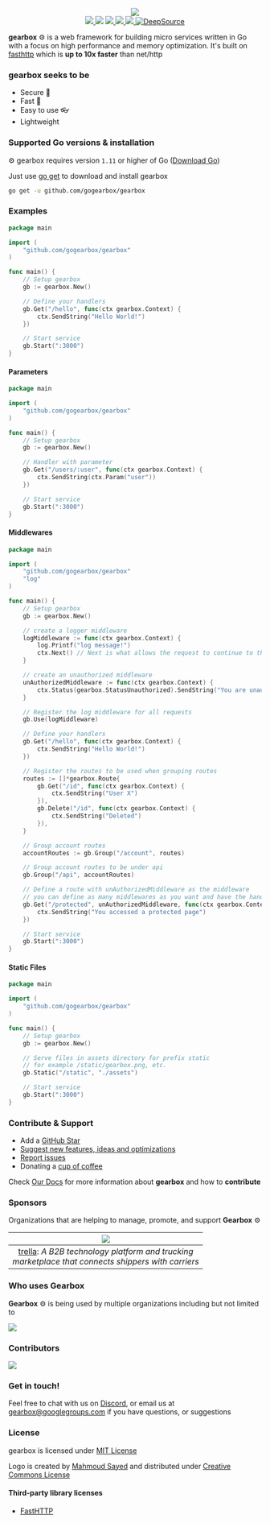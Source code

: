 <p align="center">
    <img src="https://raw.githubusercontent.com/gogearbox/gearbox/master/assets/gearbox-512.png"/>
    <br />
    <a href="https://godoc.org/github.com/gogearbox/gearbox">
      <img src="https://godoc.org/github.com/gogearbox/gearbox?status.png" />
    </a>
    <img src="https://github.com/gogearbox/gearbox/workflows/Test%20&%20Build/badge.svg?branch=master" />
    <a href="https://codecov.io/gh/gogearbox/gearbox">
      <img src="https://codecov.io/gh/gogearbox/gearbox/branch/master/graph/badge.svg" />
    </a>
    <a href="https://goreportcard.com/report/github.com/gogearbox/gearbox">
      <img src="https://goreportcard.com/badge/github.com/gogearbox/gearbox" />
    </a>
	<a href="https://discord.com/invite/CT8my4R">
      <img src="https://img.shields.io/discord/716724372642988064?label=Discord&logo=discord">
  	</a>
    <a href="https://deepsource.io/gh/gogearbox/gearbox/?ref=repository-badge" target="_blank">
      <img alt="DeepSource" title="DeepSource" src="https://static.deepsource.io/deepsource-badge-light-mini.svg">
    </a>
</p>


**gearbox** :gear: is a web framework for building micro services written in Go with a focus on high performance and memory optimization. It's built on [fasthttp](https://github.com/valyala/fasthttp) which is **up to 10x faster** than net/http


### gearbox seeks to be
+ Secure :closed_lock_with_key:
+ Fast :rocket:
+ Easy to use :eyeglasses:
+ Lightweight


### Supported Go versions & installation

:gear: gearbox requires version `1.11` or higher of Go ([Download Go](https://golang.org/dl/))

Just use [go get](https://golang.org/cmd/go/#hdr-Add_dependencies_to_current_module_and_install_them) to download and install gearbox

```bash
go get -u github.com/gogearbox/gearbox
```

### Examples

```go
package main

import (
	"github.com/gogearbox/gearbox"
)

func main() {
	// Setup gearbox
	gb := gearbox.New()

	// Define your handlers
	gb.Get("/hello", func(ctx gearbox.Context) {
		ctx.SendString("Hello World!")
	})

	// Start service
	gb.Start(":3000")
}
```

#### Parameters
```go
package main

import (
	"github.com/gogearbox/gearbox"
)

func main() {
	// Setup gearbox
	gb := gearbox.New()

	// Handler with parameter
	gb.Get("/users/:user", func(ctx gearbox.Context) {
		ctx.SendString(ctx.Param("user"))
	})

	// Start service
	gb.Start(":3000")
}
```

#### Middlewares
```go
package main

import (
	"github.com/gogearbox/gearbox"
	"log"
)

func main() {
	// Setup gearbox
	gb := gearbox.New()

	// create a logger middleware
	logMiddleware := func(ctx gearbox.Context) {
		log.Printf("log message!")
		ctx.Next() // Next is what allows the request to continue to the next middleware/handler
	}

	// create an unauthorized middleware
	unAuthorizedMiddleware := func(ctx gearbox.Context) {
		ctx.Status(gearbox.StatusUnauthorized).SendString("You are unauthorized to access this page!")
	}

	// Register the log middleware for all requests
	gb.Use(logMiddleware)

	// Define your handlers
	gb.Get("/hello", func(ctx gearbox.Context) {
		ctx.SendString("Hello World!")
	})

	// Register the routes to be used when grouping routes
	routes := []*gearbox.Route{
		gb.Get("/id", func(ctx gearbox.Context) {
			ctx.SendString("User X")
		}),
		gb.Delete("/id", func(ctx gearbox.Context) {
			ctx.SendString("Deleted")
		}),
	}

	// Group account routes
	accountRoutes := gb.Group("/account", routes)

	// Group account routes to be under api
	gb.Group("/api", accountRoutes)

	// Define a route with unAuthorizedMiddleware as the middleware
	// you can define as many middlewares as you want and have the handler as the last argument
	gb.Get("/protected", unAuthorizedMiddleware, func(ctx gearbox.Context) {
		ctx.SendString("You accessed a protected page")
	})

	// Start service
	gb.Start(":3000")
}
```

#### Static Files

```go
package main

import (
	"github.com/gogearbox/gearbox"
)

func main() {
	// Setup gearbox
	gb := gearbox.New()

	// Serve files in assets directory for prefix static
	// for example /static/gearbox.png, etc.
	gb.Static("/static", "./assets")

	// Start service
	gb.Start(":3000")
}
```


### Contribute & Support
+ Add a [GitHub Star](https://github.com/gogearbox/gearbox/stargazers)
+ [Suggest new features, ideas and optimizations](https://github.com/gogearbox/gearbox/issues)
+ [Report issues](https://github.com/gogearbox/gearbox/issues)
+ Donating a [cup of coffee](https://buymeacoff.ee/gearbox)


Check [Our Docs](https://gogearbox.com/docs) for more information about **gearbox** and how to **contribute**

### Sponsors
Organizations that are helping to manage, promote, and support **Gearbox** :gear: 

| <img src="https://raw.githubusercontent.com/gogearbox/gearbox/master/assets/trella-sponsor.png"/> 	|
|:-:	|
| [trella](https://www.trella.app): *A B2B technology platform and trucking <br/>marketplace that connects shippers with carriers* |


### Who uses Gearbox
**Gearbox** :gear: is being used by multiple organizations including but not limited to 

[<img src="https://raw.githubusercontent.com/gogearbox/gearbox/master/assets/erply-user.png"/>](https://erply.com) 		



### Contributors

<a href="https://github.com/gogearbox/gearbox/graphs/contributors">
  <img src="https://contributors-img.firebaseapp.com/image?repo=gogearbox/gearbox" />
</a>

### Get in touch!

Feel free to chat with us on [Discord](https://discord.com/invite/CT8my4R), or email us at [gearbox@googlegroups.com](gearbox@googlegroups.com)  if you have questions, or suggestions

### License

gearbox is licensed under [MIT License](LICENSE)

Logo is created by [Mahmoud Sayed](https://www.facebook.com/mahmoudsayedae) and distributed under [Creative Commons License](https://creativecommons.org/licenses/by-sa/4.0/)

#### Third-party library licenses
- [FastHTTP](https://github.com/valyala/fasthttp/blob/master/LICENSE)
